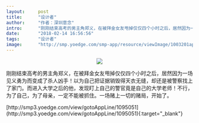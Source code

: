 ```yaml
---
layout:     post
title:      "设计者"
author:     "作者：深圳意念"
intro:      "刚刚结束高考的男主角郑义，在被拜金女友甩掉仅仅四个小时之后，居然因为一场见义勇为而变成了杀人凶手！以为自己把证据销毁得天衣无缝，却还是被警察找上了家门。而进入大学之后的他，发现盯上自己的警官竟是自己的大学老师！不行，为了自己，为了母亲，一定不能被抓住。一场赌上一切的赌局，开始了。"
date:       "2018-02-14 16:56:56"
tags:       "设计者"
image:      "http://smp.yoedge.com/smp-app/resource/viewImage/1003201appline.png"
---
```

<div style="text-align: center">
<p><img src="http://smp.yoedge.com/smp-app/resource/viewImage/1003201appline.png"/></p>
</div>
<p class="post-meta">
<span>刚刚结束高考的男主角郑义，在被拜金女友甩掉仅仅四个小时之后，居然因为一场见义勇为而变成了杀人凶手！以为自己把证据销毁得天衣无缝，却还是被警察找上了家门。而进入大学之后的他，发现盯上自己的警官竟是自己的大学老师！不行，为了自己，为了母亲，一定不能被抓住。一场赌上一切的赌局，开始了。</span>
</p>
[http://smp3.yoedge.com/view/gotoAppLine/1095051](http://smp3.yoedge.com/view/gotoAppLine/1095051){:target="_blank"}


